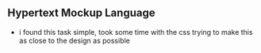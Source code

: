 ## Hypertext Mockup Language

- i found this task simple, took some time with the css trying to make this as close to the design as possible 